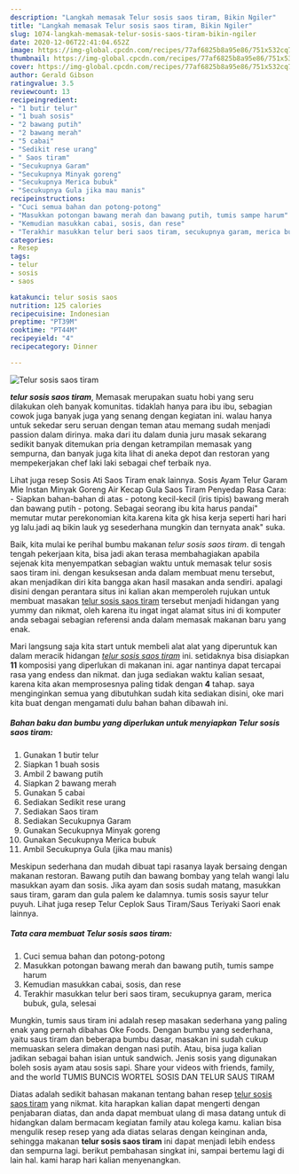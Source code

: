 ```yaml
---
description: "Langkah memasak Telur sosis saos tiram, Bikin Ngiler"
title: "Langkah memasak Telur sosis saos tiram, Bikin Ngiler"
slug: 1074-langkah-memasak-telur-sosis-saos-tiram-bikin-ngiler
date: 2020-12-06T22:41:04.652Z
image: https://img-global.cpcdn.com/recipes/77af6825b8a95e86/751x532cq70/telur-sosis-saos-tiram-foto-resep-utama.jpg
thumbnail: https://img-global.cpcdn.com/recipes/77af6825b8a95e86/751x532cq70/telur-sosis-saos-tiram-foto-resep-utama.jpg
cover: https://img-global.cpcdn.com/recipes/77af6825b8a95e86/751x532cq70/telur-sosis-saos-tiram-foto-resep-utama.jpg
author: Gerald Gibson
ratingvalue: 3.5
reviewcount: 13
recipeingredient:
- "1 butir telur"
- "1 buah sosis"
- "2 bawang putih"
- "2 bawang merah"
- "5 cabai"
- "Sedikit rese urang"
- " Saos tiram"
- "Secukupnya Garam"
- "Secukupnya Minyak goreng"
- "Secukupnya Merica bubuk"
- "Secukupnya Gula jika mau manis"
recipeinstructions:
- "Cuci semua bahan dan potong-potong"
- "Masukkan potongan bawang merah dan bawang putih, tumis sampe harum"
- "Kemudian masukkan cabai, sosis, dan rese"
- "Terakhir masukkan telur beri saos tiram, secukupnya garam, merica bubuk, gula, selesai"
categories:
- Resep
tags:
- telur
- sosis
- saos

katakunci: telur sosis saos 
nutrition: 125 calories
recipecuisine: Indonesian
preptime: "PT39M"
cooktime: "PT44M"
recipeyield: "4"
recipecategory: Dinner

---
```



![Telur sosis saos tiram](https://img-global.cpcdn.com/recipes/77af6825b8a95e86/751x532cq70/telur-sosis-saos-tiram-foto-resep-utama.jpg)

<b><i>telur sosis saos tiram</i></b>, Memasak merupakan suatu hobi yang seru dilakukan oleh banyak komunitas. tidaklah hanya para ibu ibu, sebagian cowok juga banyak juga yang senang dengan kegiatan ini. walau hanya untuk sekedar seru seruan dengan teman atau memang sudah menjadi passion dalam dirinya. maka dari itu dalam dunia juru masak sekarang sedikit banyak ditemukan pria dengan ketrampilan memasak yang sempurna, dan banyak juga kita lihat di aneka depot dan restoran yang mempekerjakan chef laki laki sebagai chef terbaik nya.

Lihat juga resep Sosis Ati Saos Tiram enak lainnya. Sosis Ayam Telur Garam Mie Instan Minyak Goreng Air Kecap Gula Saos Tiram Penyedap Rasa Cara: - Siapkan bahan-bahan di atas - potong kecil-kecil (iris tipis) bawang merah dan bawang putih - potong. Sebagai seorang ibu kita harus pandai&#34; memutar mutar perekonomian kita.karena kita gk hisa kerja seperti hari hari yg lalu.jadi aq bikin lauk yg sesederhana mungkin dan ternyata anak&#34; suka.

Baik, kita mulai ke perihal bumbu makanan <i>telur sosis saos tiram</i>. di tengah tengah pekerjaan kita, bisa jadi akan terasa membahagiakan apabila sejenak kita menyempatkan sebagian waktu untuk memasak telur sosis saos tiram ini. dengan kesuksesan anda dalam membuat menu tersebut, akan menjadikan diri kita bangga akan hasil masakan anda sendiri. apalagi disini dengan perantara situs ini kalian akan memperoleh rujukan untuk membuat masakan <u>telur sosis saos tiram</u> tersebut menjadi hidangan yang yummy dan nikmat, oleh karena itu ingat ingat alamat situs ini di komputer anda sebagai sebagian referensi anda dalam memasak makanan baru yang enak.


Mari langsung saja kita start untuk membeli alat alat yang diperuntuk kan dalam meracik hidangan <u><i>telur sosis saos tiram</i></u> ini. setidaknya bisa disiapkan <b>11</b> komposisi yang diperlukan di makanan ini. agar nantinya dapat tercapai rasa yang endess dan nikmat. dan juga sediakan waktu kalian sesaat, karena kita akan memprosesnya paling tidak dengan <b>4</b> tahap. saya menginginkan semua yang dibutuhkan sudah kita sediakan disini, oke mari kita buat dengan mengamati dulu bahan bahan dibawah ini.

<!--inarticleads1-->

##### Bahan baku dan bumbu yang diperlukan untuk menyiapkan Telur sosis saos tiram:

1. Gunakan 1 butir telur
1. Siapkan 1 buah sosis
1. Ambil 2 bawang putih
1. Siapkan 2 bawang merah
1. Gunakan 5 cabai
1. Sediakan Sedikit rese urang
1. Sediakan  Saos tiram
1. Sediakan Secukupnya Garam
1. Gunakan Secukupnya Minyak goreng
1. Gunakan Secukupnya Merica bubuk
1. Ambil Secukupnya Gula (jika mau manis)


Meskipun sederhana dan mudah dibuat tapi rasanya layak bersaing dengan makanan restoran. Bawang putih dan bawang bombay yang telah wangi lalu masukkan ayam dan sosis. Jika ayam dan sosis sudah matang, masukkan saus tiram, garam dan gula palem ke dalamnya. tumis sosis sayur telur puyuh. Lihat juga resep Telur Ceplok Saus Tiram/Saus Teriyaki Saori enak lainnya. 

<!--inarticleads2-->

##### Tata cara membuat Telur sosis saos tiram:

1. Cuci semua bahan dan potong-potong
1. Masukkan potongan bawang merah dan bawang putih, tumis sampe harum
1. Kemudian masukkan cabai, sosis, dan rese
1. Terakhir masukkan telur beri saos tiram, secukupnya garam, merica bubuk, gula, selesai


Mungkin, tumis saus tiram ini adalah resep masakan sederhana yang paling enak yang pernah dibahas Oke Foods. Dengan bumbu yang sederhana, yaitu saus tiram dan beberapa bumbu dasar, masakan ini sudah cukup memuaskan selera dimakan dengan nasi putih. Atau, bisa juga kalian jadikan sebagai bahan isian untuk sandwich. Jenis sosis yang digunakan boleh sosis ayam atau sosis sapi. Share your videos with friends, family, and the world TUMIS BUNCIS WORTEL SOSIS DAN TELUR SAUS TIRAM 

Diatas adalah sedikit bahasan makanan tentang bahan resep <u>telur sosis saos tiram</u> yang nikmat. kita harapkan kalian dapat mengerti dengan penjabaran diatas, dan anda dapat membuat ulang di masa datang untuk di hidangkan dalam bermacam kegiatan family atau kolega kamu. kalian bisa mengulik resep resep yang ada diatas selaras dengan keinginan anda, sehingga makanan <b>telur sosis saos tiram</b> ini dapat menjadi lebih endess dan sempurna lagi. berikut pembahasan singkat ini, sampai bertemu lagi di lain hal. kami harap hari kalian menyenangkan.
